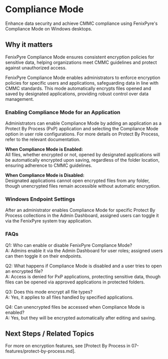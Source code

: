 # Compliance Mode

Enhance data security and achieve CMMC compliance using FenixPyre's Compliance Mode on Windows desktops.


## Why it matters
FenixPyre Compliance Mode ensures consistent encryption policies for sensitive data, helping organizations meet CMMC guidelines and protect against unauthorized access.

FenixPyre Compliance Mode enables administrators to enforce encryption policies for specific users and applications, safeguarding data in line with CMMC standards. This mode automatically encrypts files opened and saved by designated applications, providing robust control over data management.

### Enabling Compliance Mode for an Application

Administrators can enable Compliance Mode by adding an application as a Protect By Process (PxP) application and selecting the Compliance Mode option in user role configurations. For more details on Protect By Process, refer to the relevant documentation.

<!-- IMG:     ./media/07-features/compliance-mode/screenshot.png | Alt: Compliance Mode configuration interface -->

**When Compliance Mode is Enabled:**  
All files, whether encrypted or not, opened by designated applications will be automatically encrypted upon saving, regardless of the folder location, ensuring adherence to CMMC guidelines.

**When Compliance Mode is Disabled:**  
Designated applications cannot open encrypted files from any folder, though unencrypted files remain accessible without automatic encryption.

### Windows Endpoint Settings
After an administrator enables Compliance Mode for specific Protect By Process collections in the Admin Dashboard, assigned users can toggle it via the FenixPyre system tray application.

<!-- IMG:     ./media/07-features/compliance-mode/agent-screenshot.png | Alt: FenixPyre system tray options -->

### FAQs

Q1: Who can enable or disable FenixPyre Compliance Mode?  
A: Admins enable it via the Admin Dashboard for user roles; assigned users can then toggle it on their endpoints.

Q2: What happens if Compliance Mode is disabled and a user tries to open an encrypted file?  
A: Access is denied for PxP applications, protecting sensitive data, though files can be opened via approved applications in protected folders.

Q3: Does this mode encrypt all file types?  
A: Yes, it applies to all files handled by specified applications.

Q4: Can unencrypted files be accessed when Compliance Mode is enabled?  
A: Yes, but they will be encrypted automatically after editing and saving.

## Next Steps / Related Topics  
For more on encryption features, see [Protect By Process in 07-features/protect-by-process.md].
